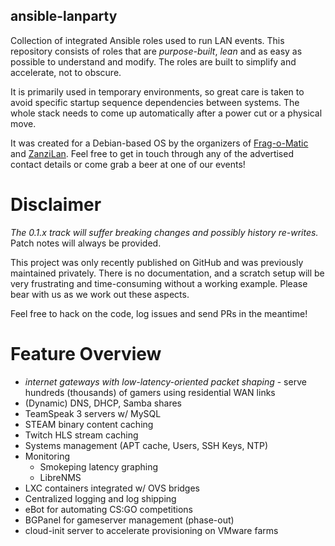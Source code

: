 ansible-lanparty
---

Collection of integrated Ansible roles used to run LAN events.
This repository consists of roles that are _purpose-built_, _lean_
and as easy as possible to understand and modify. The roles are built to
simplify and accelerate, not to obscure.

It is primarily used in temporary environments, so great care is taken to
avoid specific startup sequence dependencies between systems. The whole stack
needs to come up automatically after a power cut or a physical move.

It was created for a Debian-based OS by the organizers of
[Frag-o-Matic](http://fom.be) and [ZanziLan](http://zanzilan.be).
Feel free to get in touch through any of the advertised contact details or come
grab a beer at one of our events!

Disclaimer
===

_The 0.1.x track will suffer breaking changes and possibly history re-writes._ Patch notes will always be provided.

This project was only recently published on GitHub and was previously
maintained privately. There is no documentation, and a scratch setup will be
very frustrating and time-consuming without a working example. Please bear with
us as we work out these aspects.

Feel free to hack on the code, log issues and send PRs in the meantime!

Feature Overview
===

* _internet gateways with low-latency-oriented packet shaping_ - serve hundreds (thousands) of gamers using residential WAN links
* (Dynamic) DNS, DHCP, Samba shares
* TeamSpeak 3 servers w/ MySQL
* STEAM binary content caching
* Twitch HLS stream caching
* Systems management (APT cache, Users, SSH Keys, NTP)
* Monitoring
    - Smokeping latency graphing
    - LibreNMS
* LXC containers integrated w/ OVS bridges
* Centralized logging and log shipping
* eBot for automating CS:GO competitions
* BGPanel for gameserver management (phase-out)
* cloud-init server to accelerate provisioning on VMware farms
